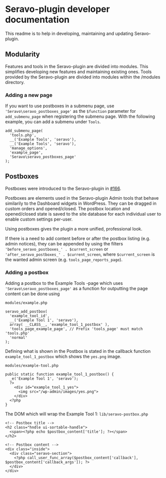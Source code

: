 # Seravo-plugin developer documentation

This readme is to help in developing, maintaining and updating Seravo-plugin.

## Modularity

Features and tools in the Seravo-plugin are divided into modules. This simplifies developing new features and maintaining existing ones.
Tools provided by the Seravo-plugin are divided into modules within the /modules directory.

### Adding a new page

If you want to use postboxes in a submenu page, use `'Seravo\seravo_postboxes_page'` as the `$function` parameter for `add_submenu_page` when registering the submenu page. With the following example, you can add a submenu under `Tools`.

```
add_submenu_page(
  'tools.php',
  __('Example Tools', 'seravo'),
  __('Example Tools', 'seravo'),
  'manage_options',
  'example_page',
  'Seravo\seravo_postboxes_page'
);
```

## Postboxes

Postboxes were introduced to the Seravo-plugin in [#166](https://github.com/Seravo/seravo-plugin/pull/166).

Postboxes are elements used in the Seravo-plugin Admin tools that behave similarily to the Dashboard widgets in WordPress. They can be dragged in custom orders and opened/closed. The postbox location and opened/closed state is saved to the site database for each individual user to enable custom settings per-user.

Using postboxes gives the plugin a more unified, professional look.

If there is a need to add content before or after the postbox listing (e.g. admin notices), they can be appended by using the filters `'before_seravo_postboxes_' . $current_screen` or `'after_seravo_postboxes_' . $current_screen`, where `$current_screen` is the wanted admin screen (e.g. `tools_page_reports_page`).

### Adding a postbox

Adding a postbox to the Example Tools -page which uses `'Seravo\seravo_postboxes_page'` as a function for outputting the page content can be done using

`modules/example.php`
```
seravo_add_postbox(
  'example_tool_id',
  __('Example Tool 1', 'seravo'),
  array( __CLASS__, 'example_tool_1_postbox' ),
  'tools_page_example_page', // Prefix 'tools_page' must match 'tools.php'
  'normal'
);
```

Defining what is shown in the Postbox is stated in the callback function `example_tool_1_postbox` which shows the `yes.png` image.

`modules/example-tool.php`
```
public static function example_tool_1_postbox() {
  _e('Example Tool 1', 'seravo');
  ?>
    <div id="example_tool_1_yes">
      <img src="/wp-admin/images/yes.png">
    </div>
  <?php
}
```

The DOM which will wrap the Example Tool 1:
`lib/seravo-postbox.php`
```
<!-- Postbox title -->
<h2 class="hndle ui-sortable-handle">
  <span><?php echo $postbox_content['title']; ?></span>
</h2>

<!-- Postbox content -->
<div class="inside">
  <div class="seravo-section">
    <?php call_user_func_array($postbox_content['callback'], $postbox_content['callback_args']); ?>
  </div>
</div>
```
